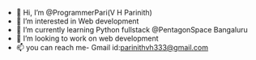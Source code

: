 - 👋 Hi, I’m @ProgrammerPari(V H Parinith)
- 👀 I’m interested in Web development
- 🌱 I’m currently learning Python fullstack @PentagonSpace Bangaluru 
- 💞️ I’m looking to work on web development
- 📫 you can reach me- Gmail id:parinithvh333@gmail.com
  
<!---
ProgrammerPari/ProgrammerPari is a ✨ special ✨ repository because its `README.md` (this file) appears on your GitHub profile.
You can click the Preview link to take a look at your changes.
--->
